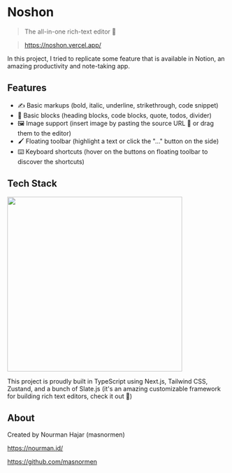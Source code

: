 # Noshon

> The all-in-one rich-text editor 🚀

> https://noshon.vercel.app/

In this project, I tried to replicate some feature that is available in Notion, an amazing productivity and note-taking app.

## Features

- ✍️ Basic markups (bold, italic, underline, strikethrough, code snippet)
- 📄 Basic blocks (heading blocks, code blocks, quote, todos, divider)
- 🖼️ Image support (insert image by pasting the source URL 🔗 or drag them to the editor)
- 🖌️ Floating toolbar (highlight a text or click the "..." button on the side)
- ⌨️ Keyboard shortcuts (hover on the buttons on floating toolbar to discover the shortcuts)

## Tech Stack

<img src="https://res.cloudinary.com/practicaldev/image/fetch/s--JHCnUuat--/c_imagga_scale,f_auto,fl_progressive,h_420,q_auto,w_1000/https://dev-to-uploads.s3.amazonaws.com/i/adcvmgs9lja0i6f1u1p3.jpg" width="400">

This project is proudly built in TypeScript using Next.js, Tailwind CSS, Zustand, and a bunch of Slate.js (it's an amazing customizable framework for building rich text editors, check it out 🙌)

## About

Created by Nourman Hajar (masnormen)

https://nourman.id/

https://github.com/masnormen